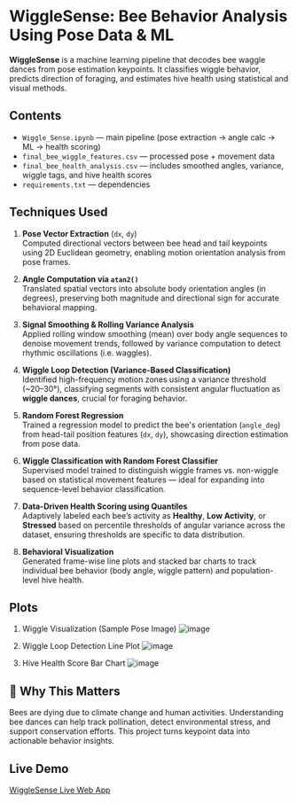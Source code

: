 # WiggleSense: Bee Behavior Analysis Using Pose Data & ML

**WiggleSense** is a machine learning pipeline that decodes bee waggle dances from pose estimation keypoints. It classifies wiggle behavior, predicts direction of foraging, and estimates hive health using statistical and visual methods.

## Contents
- `Wiggle_Sense.ipynb` — main pipeline (pose extraction → angle calc → ML → health scoring)
- `final_bee_wiggle_features.csv` — processed pose + movement data
- `final_bee_health_analysis.csv` — includes smoothed angles, variance, wiggle tags, and hive health scores
- `requirements.txt` — dependencies

## Techniques Used

1) **Pose Vector Extraction** (`dx`, `dy`)  
  Computed directional vectors between bee head and tail keypoints using 2D Euclidean geometry, enabling motion orientation analysis from pose frames.

2) **Angle Computation via `atan2()`**  
  Translated spatial vectors into absolute body orientation angles (in degrees), preserving both magnitude and directional sign for accurate behavioral mapping.

3) **Signal Smoothing & Rolling Variance Analysis**  
  Applied rolling window smoothing (mean) over body angle sequences to denoise movement trends, followed by variance computation to detect rhythmic oscillations (i.e. waggles).

4) **Wiggle Loop Detection (Variance-Based Classification)**  
  Identified high-frequency motion zones using a variance threshold (~20–30°), classifying segments with consistent angular fluctuation as **wiggle dances**, crucial for foraging behavior.

5) **Random Forest Regression**  
  Trained a regression model to predict the bee's orientation (`angle_deg`) from head-tail position features (`dx`, `dy`), showcasing direction estimation from pose data.

6) **Wiggle Classification with Random Forest Classifier**  
  Supervised model trained to distinguish wiggle frames vs. non-wiggle based on statistical movement features — ideal for expanding into sequence-level behavior classification.

7) **Data-Driven Health Scoring using Quantiles**  
  Adaptively labeled each bee’s activity as **Healthy**, **Low Activity**, or **Stressed** based on percentile thresholds of angular variance across the dataset, ensuring thresholds are specific to data distribution.

8) **Behavioral Visualization**  
  Generated frame-wise line plots and stacked bar charts to track individual bee behavior (body angle, wiggle pattern) and population-level hive health.


  
## Plots
1) Wiggle Visualization (Sample Pose Image)
![image](https://github.com/user-attachments/assets/f53636d8-de64-426e-b625-57a34a31e89b)

2) Wiggle Loop Detection Line Plot
![image](https://github.com/user-attachments/assets/68707f9b-63de-405c-b0b4-fe47c90cd1bd)

3) Hive Health Score Bar Chart
![image](https://github.com/user-attachments/assets/e5fdd5fc-569d-4d08-a982-0ce12c7a392c)


## 🌼 Why This Matters
Bees are dying due to climate change and human activities. Understanding bee dances can help track pollination, detect environmental stress, and support conservation efforts. This project turns keypoint data into actionable behavior insights.

## Live Demo
[WiggleSense Live Web App](https://wigglesense-j7knamdyftvxmpabk2qibp.streamlit.app/)
